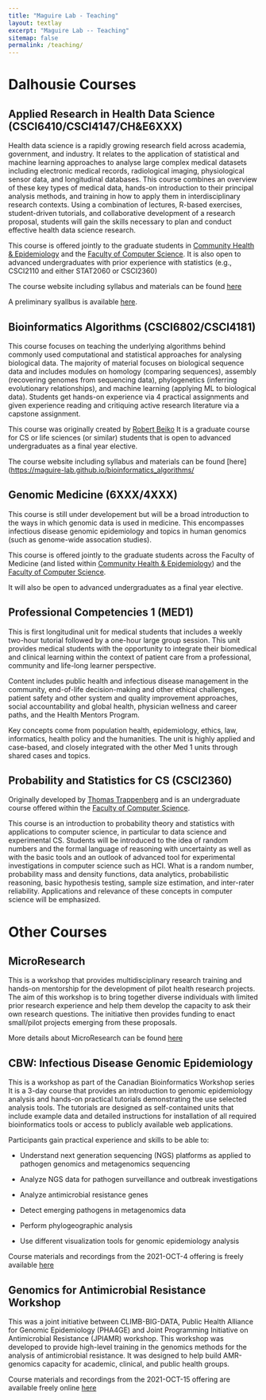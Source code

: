 ```yaml
---
title: "Maguire Lab - Teaching"
layout: textlay
excerpt: "Maguire Lab -- Teaching"
sitemap: false
permalink: /teaching/
---
```


# Dalhousie Courses

## Applied Research in Health Data Science (CSCI6410/CSCI4147/CH&E6XXX)
Health data science is a rapidly growing research field across academia, government, and industry. It relates to the application of statistical and machine learning approaches to analyse large complex medical datasets including electronic medical records, radiological imaging, physiological sensor data, and longitudinal databases.  This course combines an overview of these key types of medical data, hands-on introduction to their principal analysis methods, and training in how to apply them in interdisciplinary research contexts. Using a combination of lectures, R-based exercises, student-driven tutorials, and collaborative development of a research proposal, students will gain the skills necessary to plan and conduct effective health data science research.  

This course is offered jointly to the graduate students in [Community Health & Epidemiology](https://www.dal.ca/academics/programs/graduate/community-health-epidemiology/program-details/courses.html) and the [Faculty of Computer Science](https://www.dal.ca/faculty/computerscience/graduate-programs.html).
It is also open to advanced undergraduates with prior experience with statistics (e.g., CSCI2110 and either STAT2060 or CSCI2360)

The course website including syllabus and materials can be found [here](https://maguire-lab.github.io/health_data_science_research/)

A preliminary syallbus is available [here](https://maguire-lab.github.io/assets/courses/20220319_syallabus_research_in_health_data_science.pdf).

## Bioinformatics Algorithms (CSCI6802/CSCI4181)

This course focuses on teaching the underlying algorithms behind commonly used computational and statistical approaches for analysing biological data.
The majority of material focuses on biological sequence data and includes modules on homology (comparing sequences), assembly (recovering genomes from sequencing data), phylogenetics (inferring evolutionary relationships), and machine learning (applying ML to biological data). 
Students get hands-on experience via 4 practical assignments and given experience reading and critiquing active research literature via a capstone assignment.

This course was originally created by [Robert Beiko](https://www.dal.ca/faculty/computerscience/faculty-staff/robert-beiko.html)
It is a graduate course for CS or life sciences (or similar) students that is open to advanced undergraduates as a final year elective.

The course website including syllabus and materials can be found [here](https://maguire-lab.github.io/bioinformatics_algorithms/

## Genomic Medicine (6XXX/4XXX)
This course is still under developement but will be a broad introduction to the ways in which
genomic data is used in medicine. This encompasses infectious disease genomic epidemiology and topics in human genomics (such as genome-wide assocation studies).

This course is offered jointly to the graduate students across the Faculty of Medicine (and listed within [Community Health & Epidemiology](https://www.dal.ca/academics/programs/graduate/community-health-epidemiology/program-details/courses.html)) and the [Faculty of Computer Science](https://www.dal.ca/faculty/computerscience/graduate-programs.html).

It will also be open to advanced undergraduates as a final year elective.

## Professional Competencies 1 (MED1)

This is first longitudinal unit for medical students that includes a weekly two-hour tutorial followed by a one-hour large group session. 
This unit provides medical students with the opportunity to integrate their biomedical and clinical learning within the context of patient care from a professional, community and life-long learner perspective.

Content includes public health and infectious disease management in the community, end-of-life decision-making and other ethical challenges, patient safety and other system and quality improvement approaches, social accountability and global health, physician wellness and career paths, and the Health Mentors Program.

Key concepts come from population health, epidemiology, ethics, law, informatics, health policy and the humanities. The unit is highly applied and case-based, and closely integrated with the other Med 1 units through shared cases and topics.

## Probability and Statistics for CS (CSCI2360)
Originally developed by [Thomas Trappenberg]( ) and is an undergraduate course offered within the [Faculty of Computer Science](https://www.dal.ca/faculty/computerscience/undergraduate-programs.html).

This course is an introduction to probability theory and statistics with applications to computer
science, in particular to data science and experimental CS. Students will be introduced to the idea of
random numbers and the formal language of reasoning with uncertainty as well as with the basic
tools and an outlook of advanced tool for experimental investigations in computer science such as
HCI. What is a random number, probability mass and density functions, data analytics, probabilistic
reasoning, basic hypothesis testing, sample size estimation, and inter-rater reliability. Applications
and relevance of these concepts in computer science will be emphasized.


# Other Courses

## MicroResearch
This is a workshop that provides multidisciplinary research training and hands-on mentorship for the development of pilot health research projects.
The aim of this workshop is to bring together diverse individuals with limited prior research experience and help them develop the capacity to ask their own research questions.
The initiative then provides funding to enact small/pilot projects emerging from these proposals.

More details about MicroResearch can be found [here](http://www.microresearch.ca/)

## CBW: Infectious Disease Genomic Epidemiology
This is a workshop as part of the Canadian Bioinformatics Workshop series 
It is a 3-day course that provides an introduction to genomic epidemiology analysis and hands-on practical tutorials demonstrating the use selected analysis tools. The tutorials are designed as self-contained units that include example data and detailed instructions for installation of all required bioinformatics tools or access to publicly available web applications.

Participants gain practical experience and skills to be able to:

- Understand next generation sequencing (NGS) platforms as applied to pathogen genomics and metagenomics sequencing
	
- Analyze NGS data for pathogen surveillance and outbreak investigations

- Analyze antimicrobial resistance genes

- Detect emerging pathogens in metagenomics data

- Perform phylogeographic analysis

- Use different visualization tools for genomic epidemiology analysis

Course materials and recordings from the 2021-OCT-4 offering is freely available [here](https://bioinformaticsdotca.github.io/IDE_2021)

## Genomics for Antimicrobial Resistance Workshop

This was a joint initiative between CLIMB-BIG-DATA, Public Health Alliance for Genomic Epidemiology (PHA4GE) and Joint Programming Initiative on Antimicrobial Resistance (JPIAMR) workshop.
This workshop was developed to provide high-level training in the genomics methods for the analysis of antimicrobial resistance.
It was designed to help build AMR-genomics capacity for academic, clinical, and public health groups.

Course materials and recordings from the 2021-OCT-15 offering are available freely online [here](https://www.climb.ac.uk/amr-workshop/)

